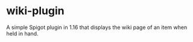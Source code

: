 # wiki-plugin
 A simple Spigot plugin in 1.16 that displays the wiki page of an item when held in hand.
